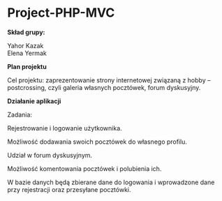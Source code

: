 # Project-PHP-MVC

**Skład grupy:**

Yahor Kazak  
Elena Yermak 

**Plan projektu**

 
Cel projektu: zaprezentowanie strony internetowej związaną z hobby – postcrossing, czyli galeria własnych pocztówek, forum dyskusyjny. 

**Działanie aplikacji**

Zadania: 

Rejestrowanie i logowanie użytkownika.  

Możliwość dodawania swoich pocztówek do własnego profilu. 

Udział w forum dyskusyjnym. 

Możliwość komentowania pocztówek i polubienia ich. 

W bazie danych będą zbierane dane do logowania i wprowadzone dane przy rejestracji oraz przesyłane pocztówki. 
